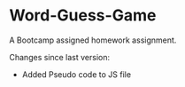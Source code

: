 # Word-Guess-Game
A Bootcamp assigned homework assignment.

Changes since last version:
- Added Pseudo code to JS file
